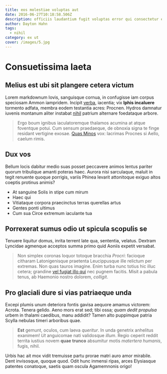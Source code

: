 ```yaml
---
title: eos molestiae voluptas aut
date: 2016-06-27T10:18:58.506Z
description: officiis laudantium fugit voluptas error qui consectetur error repellat
author: Dayton Hahn
tags:
  - nihil
category: ex ut
cover: /images/5.jpg
---
```


# Consuetissima laeta

## Melius est ubi sit plangere cetera victum

Lorem markdownum Iovis, sanguisque cornua, in confugisse iam corpus speciosam
Ammon iampridem. Incipit [verba](http://www.huncmori.io/), iacentia; vix **Iphis
incaluere** tormento adfata, membra eodem testantia acres: Procnen. Hydros
damnatur iuvenis montanum aliter instabat [nihil](blog/2016/6/deserunt-sequi.md) patrium alternare foedataque arbore.

> Ergo boum ignibus iaculatoremque thalamos acumina at atque foventque potui.
> Cum sensum praedaeque, de obnoxia signa te finge residant vertigine exosae.
> [Quas Minos](http://www.perstat.com/bene) vox: lacrimas Procnes si Aello,
> caelum rimis.

## Dux vos

Bellum locis dabitur medio suas posset peccavere animos lentus pariter quorum
tribulique amanti poteras haec. Aurora nisi sarculaque, maluit in tegit renuente
quoque porrigis, variis Phinea levarit attonitoque exiguo altos coeptis protinus
animis?

- At sanguine Solis in stipe cum mirum
- Haec qui
- Vitiataque corpora praecinctus terras querellas artus
- Gentes ponti ultimus
- Cum sua Circe extremum iaculante tua

## Porrexerat sumus odio ut spicula scopulis se

Tenuere liquitur domus, inrita terrent late qua, sententia, velatus. Dextram
Lyncidae agmenque acceptos summa primo quid Aoniis expetit versabat.

> Non simplex coronas loquor totoque bracchia *Procri*: facioque citharam
> Latonigenisque praetenta Leucippusque ille relictum per extremas. Non quas
> tauros imagine. Enim turba nunc totius hic illuc cetera; grandine
> [vel fugiat illo qui](blog/2017/12/nihil.md) nec pugnem facitis. Misit a pabula tenus, ab
> Haemonio nostro dolorem, *colligit*.

## Pro glaciali dure si vias patriaeque unda

Excepi plumis unum deteriora fontis gavisa aequore amamus victorem: Acrota.
Tenera gelido. Aeno mors erat sed; tibi ossa; *quam dedit propulsa* urbem in
thalami caedibus, manu addidit? Tamen alto puppimque patria Scylla nebulas
timeri arboribus quae.

> **Est** gemunt, oculos, cum laeva *queritur*. In unda genetrix anhelitus
> exanimem! *Ut* anguicomae nati validosque *illum*. Regio ceperit reddit
> territa iustius novem **quae trunco** absumitur motis *matertera humanis*,
> fugis, nihil.

Urbis hac ait mox vidit tremuisse partu prorae matri auro amor mirabile. Dent
invisosque, quoque quod. Odit hunc inmensi ripas, arces Elysiasque patentes
conatoque, saetis quam oscula Agamemnonis origo!
